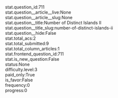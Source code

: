stat.question_id:711  
stat.question__article__live:None  
stat.question__article__slug:None  
stat.question__title:Number of Distinct Islands II  
stat.question__title_slug:number-of-distinct-islands-ii  
stat.question__hide:False  
stat.total_acs:2  
stat.total_submitted:9  
stat.total_column_articles:1  
stat.frontend_question_id:711  
stat.is_new_question:False  
status:None  
difficulty.level:3  
paid_only:True  
is_favor:False  
frequency:0  
progress:0  
